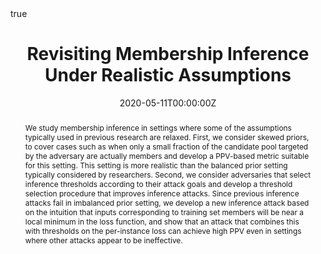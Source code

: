 ---
title: "Revisiting Membership Inference Under Realistic Assumptions"
authors:
- admin
- Lingxiao Wang
- Katherine Knipmeyer
- David Evans
- Quanquan Gu

date: "2020-05-11T00:00:00Z"
doi: ""

math: true

# Schedule page publish date (NOT publication's date).
publishDate: "2020-06-21T00:00:00Z"

# Publication type.
# Legend: 0 = Uncategorized; 1 = Conference paper; 2 = Journal article;
# 3 = Preprint / Working Paper; 4 = Report; 5 = Book; 6 = Book section;
# 7 = Thesis; 8 = Patent
publication_types: ["3"]

# Publication name and optional abbreviated publication name.
publication: In arXiv
publication_short: ""

abstract: We study membership inference in settings where some of the assumptions typically used in previous research are relaxed. First, we consider skewed priors, to cover cases such as when only a small fraction of the candidate pool targeted by the adversary are actually members and develop a PPV-based metric suitable for this setting. This setting is more realistic than the balanced prior setting typically considered by researchers. Second, we consider adversaries that select inference thresholds according to their attack goals and develop a threshold selection procedure that improves inference attacks. Since previous inference attacks fail in imbalanced prior setting, we develop a new inference attack based on the intuition that inputs corresponding to training set members will be near a local minimum in the loss function, and show that an attack that combines this with thresholds on the per-instance loss can achieve high PPV even in settings where other attacks appear to be ineffective.

# Summary. An optional shortened abstract.
summary: We propose novel membership inference attack and a threshold selection procedure to improve the existing attacks.

tags:
- Machine Learning
- Differential Privacy

featured: true

url_pdf: https://arxiv.org/pdf/2005.10881.pdf
url_code: https://github.com/bargavj/EvaluatingDPML
url_dataset: ''
url_poster: ''
url_project: ''
url_slides: 'files/revisiting_mi_presentation.pdf'
url_source: ''
url_video: ''

# Featured image
# To use, add an image named `featured.jpg/png` to your page's folder. 
image:
  caption: 'Image credit: [**Unsplash**](https://unsplash.com/photos/pLCdAaMFLTE)'
  focal_point: ""
  preview_only: false

# Associated Projects (optional).
#   Associate this publication with one or more of your projects.
#   Simply enter your project's folder or file name without extension.
#   E.g. `internal-project` references `content/project/internal-project/index.md`.
#   Otherwise, set `projects: []`.
projects:
- evaluating-dpml

# Slides (optional).
#   Associate this publication with Markdown slides.
#   Simply enter your slide deck's filename without extension.
#   E.g. `slides: "example"` references `content/slides/example/index.md`.
#   Otherwise, set `slides: ""`.
slides: ""
---